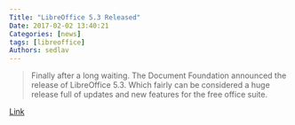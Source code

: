 ```yaml
---
Title: "LibreOffice 5.3 Released"
Date: 2017-02-02 13:40:21
Categories: [news]
tags: [libreoffice]
Authors: sedlav
---
```


> Finally after a long waiting. The Document Foundation announced the release of LibreOffice 5.3. Which fairly can be considered a huge release full of updates and new features for the free office suite.

[Link](https://fosspost.org/2017/02/01/libreoffice-5-3-released-biggest-release-far/)
